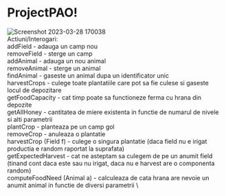 # ProjectPAO!
![Screenshot 2023-03-28 170038](https://user-images.githubusercontent.com/99676849/228576577-3b1c3550-6b97-44fd-a3eb-4f6ad8eb1367.png)
\
Actiuni/Interogari:\
addField - adauga un camp nou \
removeField - sterge un camp \
addAnimal - adauga un nou animal \
removeAnimal - sterge un animal \
findAnimal - gaseste un animal dupa un identificator unic \
harvestCrops - culege toate plantatiile care pot sa fie culese si gaseste locul de depozitare \
getFoodCapacity - cat timp poate sa functioneze ferma cu hrana din depozite \
getAllHoney - cantitatea de miere existenta in functie de numarul de nivele si alti parametrii \
plantCrop - planteaza pe un camp gol \
removeCrop - anuleaza o plantatie \
harvestCrop (Field f) - culege o singura plantatie (daca field nu e irigat productia e random raportat la suprafata) \
getExpectedHarvest - cat ne asteptam sa culegem de pe un anumit field (tinand cont daca este sau nu irigat, daca nu e harvest are o componenta random) \
computeFoodNeed (Animal a) - calculeaza de cata hrana are nevoie un anumit animal in functie de diversi parametrii \

